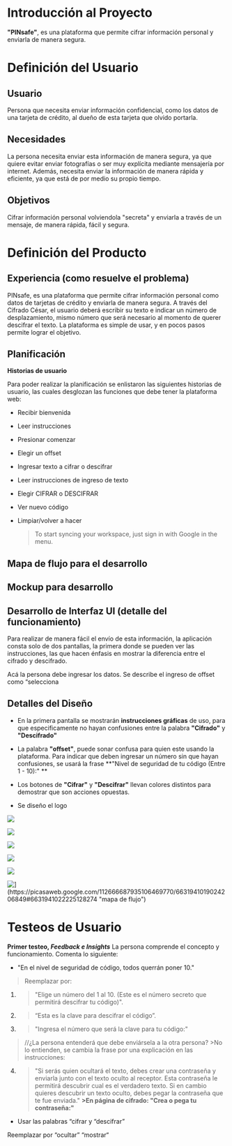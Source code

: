 # **Introducción al Proyecto**
**"PINsafe"**, es una plataforma que permite cifrar información personal y enviarla de manera segura.


# **Definición del Usuario**
## **Usuario**


Persona que necesita enviar información confidencial, como los datos de una tarjeta de crédito, al dueño de esta tarjeta que olvido portarla.


## **Necesidades**

La persona necesita enviar esta información de manera segura, ya que quiere evitar enviar fotografías o ser muy explícita mediante mensajería por internet. Además, necesita enviar la información de manera rápida y eficiente, ya que está de por medio su propio tiempo.

## **Objetivos**

Cifrar información personal volviendola "secreta" y enviarla a través de un mensaje, de manera rápida, fácil y segura.
# **Definición del Producto**


## **Experiencia (como resuelve el problema)**

PINsafe, es una plataforma que permite cifrar información personal como datos de tarjetas de crédito y enviarla de manera segura. A través del Cifrado César, el usuario deberá escribir su texto e indicar un número de desplazamiento, mismo número que será necesario al momento de querer descifrar el texto. La plataforma es simple de usar, y en pocos pasos  permite lograr el objetivo.

## **Planificación**
**Historias de usuario**

Para poder realizar la planificación se enlistaron las siguientes historias de usuario, las cuales desglozan las funciones que debe tener la plataforma web:
- Recibir bienvenida

- Leer instrucciones

- Presionar comenzar

- Elegir un offset

- Ingresar texto a cifrar o descifrar

- Leer instrucciones de ingreso de texto

- Elegir CIFRAR o DESCIFRAR

- Ver nuevo código

- Limpiar/volver a hacer

	> To start syncing your workspace, just sign in with Google in the menu.


## Mapa de flujo para el desarrollo



## Mockup para desarrollo 


## **Desarrollo de Interfaz UI (detalle del funcionamiento)**

Para realizar de manera fácil el envío de esta información, la aplicación consta solo de dos pantallas, la primera donde se pueden ver las instrucciones, las que hacen énfasis en mostrar la diferencia entre el cifrado y descifrado.


Acá la persona debe ingresar los datos. Se describe el ingreso de offset como “selecciona
## Detalles del Diseño
- En la primera pantalla se mostrarán **instrucciones gráficas** de uso, para que especificamente no hayan confusiones entre la palabra **"Cifrado"** y **"Descifrado"**

- La palabra **"offset"**, puede sonar confusa para quien este usando la plataforma. Para indicar que deben ingresar un número sin que hayan confusiones, se usará la frase **"Nivel de seguridad de tu código (Entre 1 - 10):" **
- Los botones de **"Cifrar"** y **"Descifrar"** llevan colores distintos para demostrar que son acciones opuestas.
- Se diseño el logo

![
](https://lh3.googleusercontent.com/gVouBCGLFdVM81GfTmjpnuXVjXTB6am_6TYIGFUa05m3duEhjY7J-v1-e51TNK5caJ_D7x-pHLo3 "mapa")



![
](https://lh3.googleusercontent.com/U063yylLq-ycBAejNpqiIrgtSkY7BiQ9f1LLrViNn53-nX6vqINdH9WMxULgHIUZxdV24elEKL0P "usuario")


![
](https://lh3.googleusercontent.com/eaWiUBWb7WNF6Nj4L2w6BIumiwF-BocvLZGh1tOhc2P2d-8NLCjSlg0DhZpsIWMNePAisKT5EkWP "mockup2y3")


![
](https://lh3.googleusercontent.com/DFmIRfbsguZ6gFutI_bcSDLJrzQLPTm2WxH9_C7N2O0YUfKLW_3rs8p2frUOt8PiGTuATjUEOgpv "mockup1")



![
](https://lh3.googleusercontent.com/5qT_kcLx-JCQDi0nwyPYG2YXTGu5PZkphnIpHGL0NjYmtXVn5SZqXU8kH3K4FCtKI3ZSZpo1nruU "mockup1b")



![\](https://picasaweb.google.com/112666687935106469770/6631941019024206849#6631941022225128274 "mapa de flujo")](https://lh3.googleusercontent.com/cNeJhxqnJySwTb7p8cagwBF7YxOiZSdSZJGzR8m2cS-2eazMfyWGvbYxdf2nVyj7mGpNvVImq8i0)
# Testeos de Usuario

**Primer testeo, ***Feedback e Insights*****
La persona comprende el concepto y funcionamiento. Comenta lo siguiente:

- "En el nivel de seguridad de código, todos querrán poner 10."

>Reemplazar por: 
1. >"Elige un número del 1 al 10. (Este es el número secreto que permitirá descifrar tu código)".

2. >“Esta es la clave para descifrar el código”. 
 
3. >"Ingresa el número que será la clave para tu código:"

>//¿La persona entenderá que debe enviársela a la otra persona?
		>No lo entienden, se cambia la frase por una explicación en las instrucciones:
4. >"Si serás quien ocultará el texto, debes crear una contraseña y enviarla junto con el texto oculto al receptor. Esta contraseña le permitirá descubrir cual es el verdadero texto.
		Si en cambio quieres descubrir un texto oculto, debes pegar la contraseña que te fue enviada."
		**>En página de cifrado: "Crea o pega tu contraseña:"**

- Usar las palabras “cifrar y “descifrar”

Reemplazar por “ocultar” “mostrar“

>
 



<!--stackedit_data:
eyJoaXN0b3J5IjpbLTEyMzI4Nzc4MzcsLTc1NjY5ODkwNiwtMT
c0NTA2ODcwMiw1MTA5NDc5NDMsNjA0ODkyMTcyLDE0ODQzOTk1
MjksLTI2ODY1OTY3OSw5MzQzNDk0NzYsLTEwOTExMTkzNDMsLT
E0MjkyNjA5LDE4NjIzODAwMzEsLTcyMTY2MjUwMl19
-->